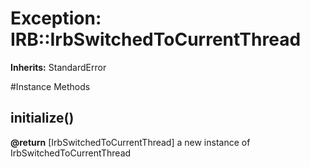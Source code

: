 # Exception: IRB::IrbSwitchedToCurrentThread
**Inherits:** StandardError
    




#Instance Methods
## initialize() [](#method-i-initialize)

**@return** [IrbSwitchedToCurrentThread] a new instance of IrbSwitchedToCurrentThread

